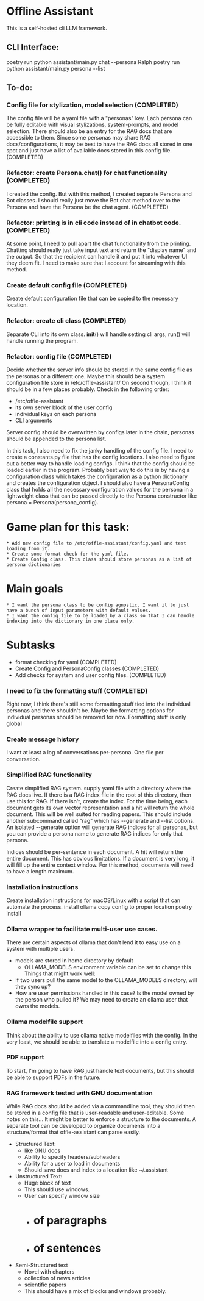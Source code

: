 # Offline Assistant
This is a self-hosted cli LLM framework.

## CLI Interface:

poetry run python assistant/main.py chat --persona Ralph
poetry run python assistant/main.py persona --list

## To-do:
### Config file for stylization, model selection (COMPLETED)
The config file will be a yaml file with a "personas" key. Each persona can be fully editable with visual stylizations, system-prompts, and model selection. There should also be an entry for the RAG docs that are accessible to them. Since some personas may share RAG docs/configurations, it may be best to have the RAG docs all stored in one spot and just have a list of available docs stored in this config file. (COMPLETED)

### Refactor: create Persona.chat() for chat functionality (COMPLETED)
I created the config. But with this method, I created separate Persona and Bot classes. I should really just move the Bot.chat method over to the Persona and have the Persona be the chat agent. (COMPLETED)

### Refactor: printing is in cli code instead of in chatbot code. (COMPLETED)
At some point, I need to pull apart the chat functionality from the printing. Chatting should really just take input text and return the "display name" and the output. So that the recipient can handle it and put it into whatever UI they deem fit. I need to make sure that I account for streaming with this method.

### Create default config file (COMPLETED)
Create default configuration file that can be copied to the necessary location.

### Refactor: create cli class (COMPLETED)
Separate CLI into its own class. __init__() will handle setting cli args, run() will handle running the program.

### Refactor: config file (COMPLETED)
Decide whether the server info should be stored in the same config file as the personas or a different one.
Maybe this should be a system configuration file store in /etc/offle-assistant/
On second though, I think it should be in a few places probably. 
Check in the following order:
* /etc/offle-assistant
* its own server block of the user config
* individual keys on each persona
* CLI arguments

Server config should be overwritten by configs later in the chain, personas should be appended to the persona list.

In this task, I also need to fix the janky handling of the config file. I need to create a constants.py file that has the config locations.
I also need to figure out a better way to handle loading configs. I think that the config should be loaded earlier in the program. Probably
best way to do this is by having a configuration class which takes the configuration as a python dictionary and creates the configuration object.
I should also have a PersonaConfig class that holds all the necessary configuration values for the persona in a lightweight class that can
be passed directly to the Persona constructor like persona = Persona(persona\_config).

# Game plan for this task:
    * Add new config file to /etc/offle-assistant/config.yaml and test loading from it.
    * Create some format check for the yaml file.
    * Create Config class. This class should store personas as a list of persona dictionaries

# Main goals
    * I want the persona class to be config agnostic. I want it to just have a bunch of input parameters with default values.
    * I want the config file to be loaded by a class so that I can handle indexing into the dictionary in one place only.

# Subtasks
* format checking for yaml (COMPLETED)
* Create Config and PersonaConfig classes (COMPLETED)
* Add checks for system and user config files. (COMPLETED)

### I need to fix the formatting stuff (COMPLETED)
Right now, I think there's still some formatting stuff tied into the individual personas and there shouldn't be.
Maybe the formatting options for individual personas should be removed for now. Formatting stuff is only global
    
### Create message history
I want at least a log of conversations per-persona. One file per conversation.

### Simplified RAG functionality
Create simplified RAG system. supply yaml file with a directory where the RAG docs live. If there is a RAG index file in the root of this directory,
then use this for RAG. If there isn't, create the index. For the time being, each document gets its own vector representation and a hit will return
the whole document. This will be well suited for reading papers. This should include another subcommand called "rag" which has --generate and --list
options. An isolated --generate option will generate RAG indices for all personas, but you can provide a persona name to generate RAG indices for
only that persona.

Indices should be per-sentence in each document. A hit will return the entire document.
This has obvious limitations. If a document is very long, it will fill up the entire context window.
For this method, documents will need to have a length maximum.

### Installation instructions
Create installation instructions for macOS/Linux with a script that can automate the process.
    install ollama
    copy config to proper location
    poetry install

### Ollama wrapper to facilitate multi-user use cases.
There are certain aspects of ollama that don't lend it to easy use on a system with multiple users.
* models are stored in home directory by default
    * OLLAMA\_MODELS environment variable can be set to change this
Things that might work well:
* If two users pull the same model to the OLLAMA\_MODELS directory, will they sync up?
* How are user permissions handled in this case? Is the model owned by the person who pulled it? We may need to create an ollama user that owns the models.

### Ollama modelfile support
Think about the ability to use ollama native modelfiles with the config. In the very least, we should be able to translate a modelfile into a config entry.

### PDF support
To start, I'm going to have RAG just handle text documents, but this should be able to support PDFs in the future.

### RAG framework tested with GNU documentation
While RAG docs should be added via a commandline tool, they should then be stored in a config file that is user-readable and user-editable.
Some notes on this... It might be better to enforce a structure to the documents. A separate tool can be developed to organize documents
into a structure/format that offle-assistant can parse easily.
*  Structured Text:
    * like GNU docs
    * Ability to specify headers/subheaders
    * Ability for a user to load in documents
    * Should save docs and index to a location like ~/.assistant
* Unstructured Text:
    * Huge block of text
    * This should use windows.
    * User can specify window size
        * # of paragraphs
        * # of sentences
* Semi-Structured text
    * Novel with chapters
    * collection of news articles
    * scientific papers
    * This should have a mix of blocks and windows probably.
